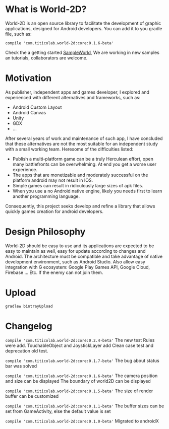 
# What is World-2D?
World-2D is an open source library to facilitate the development of graphic applications, designed for Android developers. You can add it to you gradle file, such as: 

`compile 'com.titicolab.world-2d:core:0.1.6-beta'`

Check the a getting started [SampleWorld](https://github.com/worldtwod/SampleWorld), We are working in new samples an tutorials, collaborators are welcome.

# Motivation
As publisher, independent apps and games developer, I explored and experienced with different alternatives and frameworks, such as:
* Android Custom Layout 
* Android Canvas
* Unity
* GDX
* ...

After several years of work and maintenance of such app, I have concluded that these alternatives are not the most suitable for an independent study with a small working team. Heresome of the difficulties listed: 
* Publish a multi-platform game can be a truly Herculean effort, open many battlefronts can be overwhelming. At end you get a worse user experience.
* The apps that are monetizable and moderately successful on the platform android may not result in IOS.
* Simple games can result in ridiculously large sizes of apk files.
* When you use a no Android native engine, likely you needs first to learn another programming language. 

Consequently, this project seeks develop and refine a library that allows quickly games creation for android developers. 

# Design Philosophy
World-2D should be easy to use and its applications are expected to be easy to maintain as well, easy for update according to changes and Android.  The architecture must be compatible and take advantage of native development environment, such as Android Studio. Also allow easy integration with  G ecosystem: Google Play Games API, Google Cloud, Firebase ... Etc. If the enemy can not join them.

# Upload 
`gradlew bintrayUpload`

# Changelog
 
  `compile 'com.titicolab.world-2d:core:0.2.4-beta'`
   The new test Rules were add.
   TouchableObject and JoystickLayer add
   Clean case test and deprecation old test. 
   
 `compile 'com.titicolab.world-2d:core:0.1.7-beta'`
  The bug about status bar was solved
 
 `compile 'com.titicolab.world-2d:core:0.1.6-beta'`
     The camera position and size can be displayed
     The boundary of world2D can be displayed
  
 `compile 'com.titicolab.world-2d:core:0.1.5-beta'`
    The size of render buffer can be customized
    
 `compile 'com.titicolab.world-2d:core:0.1.1-beta'`
        The buffer sizes can be set from GameActivity, else the default value is set
        
 `compile 'com.titicolab.world-2d:core:0.1.0-beta'`
    Migrated to androidX
      
 
   
 
    
  